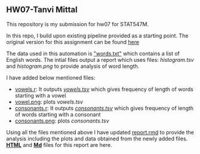 ## HW07-Tanvi Mittal

This repository is my submission for hw07 for STAT547M.

In this repo, I build upon existing pipeline provided as a starting point. The original version for this assignment can be found [here](https://github.com/STAT545-UBC/make-activity)

The data used in this automation is ["words.txt"](https://github.com/STAT545-UBC-students/hw09-tanvimittal71/blob/master/words.txt) which contains a list of English words. The intial files output a report which uses files: *histogram.tsv* and *histogram.png* to provide analysis of word length.

I have added below mentioned files:

* [vowels.r](https://github.com/STAT545-UBC-students/hw09-tanvimittal71/blob/master/vowels.r): It outputs *[vowels.tsv](https://github.com/STAT545-UBC-students/hw09-tanvimittal71/blob/master/vowels.tsv)* which gives frequency of length of words starting with a vowel
* [vowel.png](https://github.com/STAT545-UBC-students/hw09-tanvimittal71/blob/master/vowel.png): plots *vowels.tsv* 
* [consonants.r](https://github.com/STAT545-UBC-students/hw09-tanvimittal71/blob/master/consonants.r): It outputs *[consonants.tsv](https://github.com/STAT545-UBC-students/hw09-tanvimittal71/blob/master/consonants.tsv)* which gives frequency of length of words starting with a consonant
* [consonants.png](https://github.com/STAT545-UBC-students/hw09-tanvimittal71/blob/master/consonants.png): plots *consonants.tsv* 

Using all the files mentioned above I have updated [report.rmd](https://github.com/STAT545-UBC-students/hw09-tanvimittal71/blob/master/report.rmd) to provide the analysis including the plots and data obtained from the newly added files. **[HTML](https://github.com/STAT545-UBC-students/hw09-tanvimittal71/blob/master/report.html)** and **[Md](https://github.com/STAT545-UBC-students/hw09-tanvimittal71/blob/master/report.md)** files for this report are here.
